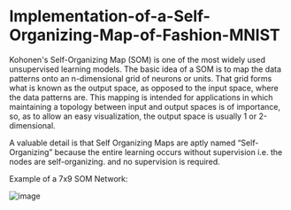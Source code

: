 # Implementation-of-a-Self-Organizing-Map-of-Fashion-MNIST

Kohonen's Self-Organizing Map (SOM) is one of the most widely used unsupervised learning models. The basic idea of a SOM is to map the data patterns onto an n-dimensional grid of neurons
or units. That grid forms what is known as the output space, as opposed to the input space, where the data patterns are. This mapping is intended for applications in which maintaining a
topology between input and output spaces is of importance, so, as to allow an easy visualization, the output space is usually 1 or 2-dimensional.

A valuable detail is that Self Organizing Maps are aptly named “Self-Organizing” because the entire learning occurs without supervision i.e. the nodes are self-organizing. and no supervision is required.

Example of a 7x9 SOM Network:

![image](https://miro.medium.com/max/840/1*2kk4QGS-08h7GG4GV1mmog.png)
